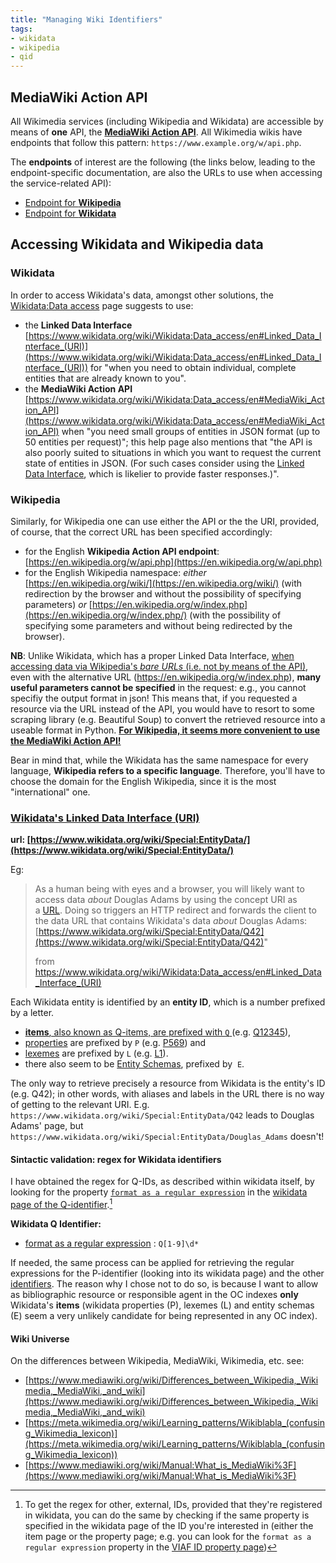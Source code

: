 ```yaml
---
title: "Managing Wiki Identifiers"
tags:
- wikidata
- wikipedia
- qid
---
```


## MediaWiki Action API
All Wikimedia services (including Wikipedia and Wikidata) are accessible by means of **one** API, the [**MediaWiki Action API**](https://www.mediawiki.org/wiki/API:Main_page). 
All Wikimedia wikis have endpoints that follow this pattern: `https://www.example.org/w/api.php`.

The **endpoints** of interest are the following (the links below, leading to the endpoint-specific documentation, are also the URLs to use when accessing the service-related API):
- [Endpoint for **Wikipedia**](https://en.wikipedia.org/w/api.php)
- [Endpoint for **Wikidata**](https://www.wikidata.org/w/api.php)

## Accessing Wikidata and Wikipedia data
### Wikidata
In order to access Wikidata's data, amongst other solutions, the [Wikidata:Data access](https://www.wikidata.org/wiki/Wikidata:Data_access/en#Using_Wikidata's_data) page suggests to use:
- the **Linked Data Interface** [https://www.wikidata.org/wiki/Wikidata:Data_access/en#Linked_Data_Interface_(URI)](https://www.wikidata.org/wiki/Wikidata:Data_access/en#Linked_Data_Interface_(URI)) for "when you need to obtain individual, complete entities that are already known to you".
- the **MediaWiki Action API** [https://www.wikidata.org/wiki/Wikidata:Data_access/en#MediaWiki_Action_API](https://www.wikidata.org/wiki/Wikidata:Data_access/en#MediaWiki_Action_API) when "you need small groups of entities in JSON format (up to 50 entities per request)"; this help page also mentions that "the API is also poorly suited to situations in which you want to request the current state of entities in JSON. (For such cases consider using the [Linked Data Interface](https://www.wikidata.org/wiki/Wikidata:Data_access/en#Linked_Data_Interface), which is likelier to provide faster responses.)".

### Wikipedia
Similarly, for Wikipedia one can use either the API or the the URI, provided, of course, that the correct URL has been specified accordingly:
* for the English **Wikipedia Action API endpoint**: [https://en.wikipedia.org/w/api.php](https://en.wikipedia.org/w/api.php)
* for the English Wikipedia namespace: *either* [https://en.wikipedia.org/wiki/](https://en.wikipedia.org/wiki/) (with redirection by the browser and without the possibility of specifying parameters) *or* [https://en.wikipedia.org/w/index.php](https://en.wikipedia.org/w/index.php/) (with the possibility of specifying some parameters and without being redirected by the browser).

**NB**: Unlike Wikidata, which has a proper Linked Data Interface, <u>when accessing data via Wikipedia's *bare URLs* (i.e. not by means of the API)</u>, even with the alternative URL (https://en.wikipedia.org/w/index.php), **many useful parameters cannot be specified** in the request: e.g., you cannot specifiy the output format in json! This means that, if you requested a resource via the URL instead of the API, you would have to resort to some scraping library (e.g. Beautiful Soup) to convert the retrieved resource into a useable format in Python. <u>**For Wikipedia, it seems more convenient to use the MediaWiki Action API!**</u>

Bear in mind that, while the Wikidata has the same namespace for every language, **Wikipedia refers to a specific language**. Therefore, you'll have to choose the domain for the English Wikipedia, since it is the most "international" one.


### [**Wikidata's Linked Data Interface (URI)**](https://www.wikidata.org/wiki/Wikidata:Data_access/en#Linked_Data_Interface_(URI))

**url: [https://www.wikidata.org/wiki/Special:EntityData/](https://www.wikidata.org/wiki/Special:EntityData/)**

Eg:

>As a human being with eyes and a browser, you will likely want to access data _about_ Douglas Adams by using the concept URI as a [URL](https://en.wiktionary.org/wiki/Uniform_Resource_Locator "wikt:Uniform Resource Locator"). Doing so triggers an HTTP redirect and forwards the client to the data URL that contains Wikidata's data _about_ Douglas Adams: [https://www.wikidata.org/wiki/Special:EntityData/Q42](https://www.wikidata.org/wiki/Special:EntityData/Q42)"
>
> from https://www.wikidata.org/wiki/Wikidata:Data_access/en#Linked_Data_Interface_(URI)

Each Wikidata entity is identified by an **entity ID**, which is a number prefixed by a letter.

-   <u>[**items**](https://www.wikidata.org/wiki/Help:Items "Help:Items"), also known as Q-items, are prefixed with `Q` </u>(e.g. [Q12345](https://www.wikidata.org/wiki/Q12345 "Q12345")),
-   [properties](https://www.wikidata.org/wiki/Help:Properties "Help:Properties") are prefixed by `P` (e.g. [P569](https://www.wikidata.org/wiki/Property:P569 "Property:P569")) and
-   [lexemes](https://www.wikidata.org/wiki/Help:Lexemes "Help:Lexemes") are prefixed by `L` (e.g. [L1](https://www.wikidata.org/wiki/Lexeme:L1 "Lexeme:L1")).
-  there also seem to be [Entity Schemas](https://www.wikidata.org/wiki/EntitySchema:E2), prefixed by  `E`.


The only way to retrieve precisely a resource from Wikidata is the entity's ID (e.g. Q42); in other words, with aliases and labels in the URL there is no way of getting to the relevant URI.
E.g. `https://www.wikidata.org/wiki/Special:EntityData/Q42` leads to Douglas Adams' page, but `https://www.wikidata.org/wiki/Special:EntityData/Douglas_Adams` doesn't!

#### Sintactic validation: regex for Wikidata identifiers
I have obtained the regex for Q-IDs, as described within wikidata itself, by looking for the property [`format as a regular expression`](https://www.wikidata.org/wiki/Property:P1793 "Property:P1793") in the [wikidata page of the Q-identifier](https://www.wikidata.org/wiki/Q43649390).[^1] 

**Wikidata Q Identifier:**

* [format as a regular expression](https://www.wikidata.org/wiki/Property:P1793 "Property:P1793") : `Q[1-9]\d*`

[^1]: To get the regex for other, external, IDs, provided that they're registered in wikidata, you can do the same by checking if the same property is specified in the wikidata page of the ID you're interested in (either the item page or the property page; e.g. you can look for the `format as a regular expression` property in the [VIAF ID property page](https://www.wikidata.org/wiki/Property:P214))

If needed, the same process can be applied for retrieving the regular expressions for the P-identifier (looking into its wikidata page) and the other [identifiers](https://www.wikidata.org/wiki/Wikidata:Identifiers). The reason why I chose not to do so, is because I want to allow as bibliographic resource or responsible agent in the OC indexes **only** Wikidata's **items** (wikidata properties (P), lexemes (L) and entity schemas (E) seem a very unlikely candidate for being represented in any OC index).



#### Wiki Universe
On the differences between Wikipedia, MediaWiki, Wikimedia, etc. see:
* [https://www.mediawiki.org/wiki/Differences_between_Wikipedia,_Wikimedia,_MediaWiki,_and_wiki](https://www.mediawiki.org/wiki/Differences_between_Wikipedia,_Wikimedia,_MediaWiki,_and_wiki)
* [https://meta.wikimedia.org/wiki/Learning_patterns/Wikiblabla_(confusing_Wikimedia_lexicon)](https://meta.wikimedia.org/wiki/Learning_patterns/Wikiblabla_(confusing_Wikimedia_lexicon))
* [https://www.mediawiki.org/wiki/Manual:What_is_MediaWiki%3F](https://www.mediawiki.org/wiki/Manual:What_is_MediaWiki%3F)
